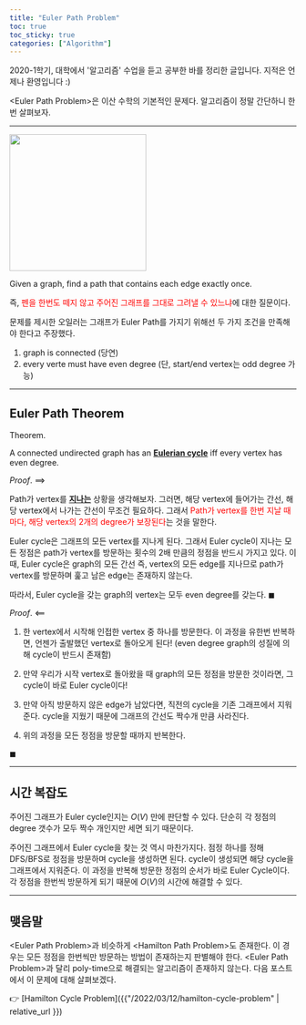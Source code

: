 ```yaml
---
title: "Euler Path Problem"
toc: true
toc_sticky: true
categories: ["Algorithm"]
---
```




2020-1학기, 대학에서 '알고리즘' 수업을 듣고 공부한 바를 정리한 글입니다. 지적은 언제나 환영입니다 :)

\<Euler Path Problem\>은 이산 수학의 기본적인 문제다. 알고리즘이 정말 간단하니 한번 살펴보자.

<hr/>

<div class="img-wrapper">
  <img src="https://upload.wikimedia.org/wikipedia/commons/5/5d/Konigsberg_bridges.png" width="240px">
</div>

<div class="notice" markdown="1">

Given a graph, find a path that contains each edge exactly once.

</div>

즉, <span style="color: red">펜을 한번도 떼지 않고 주어진 그래프를 그대로 그려낼 수 있느냐</span>에 대한 질문이다.

문제를 제시한 오일러는 그래프가 Euler Path를 가지기 위해선 두 가지 조건을 만족해야 한다고 주장했다.

1. graph is connected (당연)
2. every verte must have even degree (단, start/end vertex는 odd degree 가능)

<hr/>

## Euler Path Theorem

<div class="theorem" markdown="1">

<span class="statement-title">Theorem.</span><br>

A connected undirected graph has an <u><b>Eulerian cycle</b></u> iff every vertex has even degree.

</div>

<div class="proof" markdown="1">

<span class="statement-title">*Proof*.</span> $\implies$ <br>

Path가 vertex를 <u><b>지나는</b></u> 상황을 생각해보자. 그러면, 해당 vertex에 들어가는 간선, 해당 vertex에서 나가는 간선이 무조건 필요하다. 그래서 <span style="color: red">Path가 vertex를 한번 지날 때마다, 해당 vertex의 2개의 degree가 보장된다</span>는 것을 말한다.

Euler cycle은 그래프의 모든 vertex를 지나게 된다. 그래서 Euler cycle이 지나는 모든 정점은 path가 vertex를 방문하는 횟수의 2배 만큼의 정점을 반드시 가지고 있다. 이때, Euler cycle은 graph의 모든 간선 즉, vertex의 모든 edge를 지나므로 path가 vertex를 방문하며 훑고 남은 edge는 존재하지 않는다.

따라서, Euler cycle을 갖는 graph의 vertex는 모두 even degree를 갖는다. $\blacksquare$

</div>

<div class="proof" markdown="1">

<span class="statement-title">*Proof*.</span> $\impliedby$ <br>

1. 한 vertex에서 시작해 인접한 vertex 중 하나를 방문한다. 이 과정을 유한번 반복하면, 언젠가 출발했던 vertex로 돌아오게 된다! (even degree graph의 성질에 의해 cycle이 반드시 존재함)

2. 만약 우리가 시작 vertex로 돌아왔을 때 graph의 모든 정점을 방문한 것이라면, 그 cycle이 바로 Euler cycle이다!
3. 만약 아직 방문하지 않은 edge가 남았다면, 직전의 cycle을 기존 그래프에서 지워준다. cycle을 지웠기 때문에 그래프의 간선도 짝수개 만큼 사라진다.
4. 위의 과정을 모든 정점을 방문할 때까지 반복한다.

$\blacksquare$

</div>

<hr/>

## 시간 복잡도

주어진 그래프가 Euler cycle인지는 $O(V)$ 만에 판단할 수 있다. 단순히 각 정점의 degree 갯수가 모두 짝수 개인지만 세면 되기 때문이다.

주어진 그래프에서 Euler cycle을 찾는 것 역시 마찬가지다. 점정 하나를 정해 DFS/BFS로 정점을 방문하며 cycle을 생성하면 된다. cycle이 생성되면 해당 cycle을 그래프에서 지워준다. 이 과정을 반복해 방문한 정점의 순서가 바로 Euler Cycle이다. 각 정점을 한번씩 방문하게 되기 때문에 $O(V)$의 시간에 해결할 수 있다.

<hr/>

## 맺음말

\<Euler Path Problem\>과 비슷하게 \<Hamilton Path Problem\>도 존재한다. 이 경우는 모든 정점을 한번씩만 방문하는 방법이 존재하는지 판별해야 한다. \<Euler Path Problem\>과 달리 poly-time으로 해결되는 알고리즘이 존재하지 않는다. 다음 포스트에서 이 문제에 대해 살펴보겠다.

👉 [Hamilton Cycle Problem]({{"/2022/03/12/hamilton-cycle-problem" | relative_url }})
